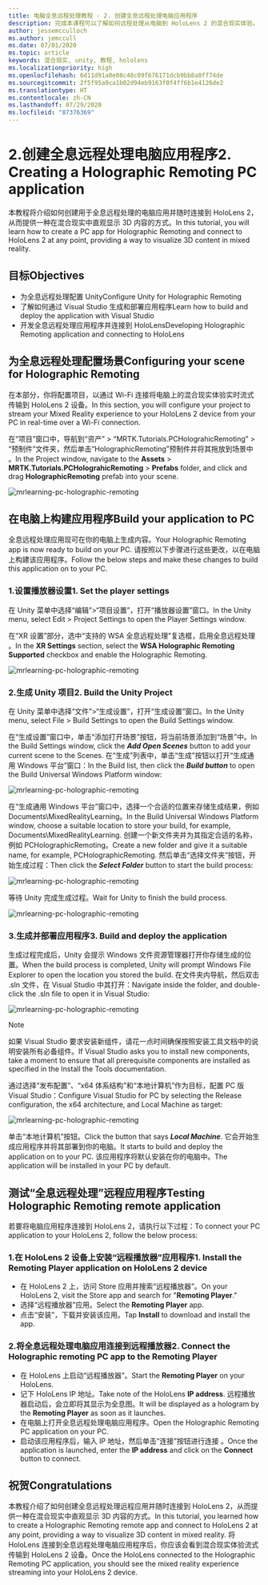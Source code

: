 ```yaml
---
title: 电脑全息远程处理教程 - 2. 创建全息远程处理电脑应用程序
description: 完成本课程可以了解如何远程处理从电脑到 HoloLens 2 的混合现实体验。
author: jessemcculloch
ms.author: jemccull
ms.date: 07/01/2020
ms.topic: article
keywords: 混合现实, unity, 教程, hololens
ms.localizationpriority: high
ms.openlocfilehash: 6d11d91a0e08c48c09f676171dcb9bb8a0ff74de
ms.sourcegitcommit: 2f5f95a9ca1b02d94eb9163f0f4ff6b1e4126de2
ms.translationtype: HT
ms.contentlocale: zh-CN
ms.lasthandoff: 07/29/2020
ms.locfileid: "87376369"
---
```

# <a name="2-creating-a-holographic-remoting-pc-application"></a><span data-ttu-id="2391d-105">2.创建全息远程处理电脑应用程序</span><span class="sxs-lookup"><span data-stu-id="2391d-105">2. Creating a Holographic Remoting PC application</span></span>

<span data-ttu-id="2391d-106">本教程将介绍如何创建用于全息远程处理的电脑应用并随时连接到 HoloLens 2，从而提供一种在混合现实中直观显示 3D 内容的方式。</span><span class="sxs-lookup"><span data-stu-id="2391d-106">In this tutorial, you will learn how to create a PC app for Holographic Remoting and connect to HoloLens 2 at any point, providing a way to visualize 3D content in mixed reality.</span></span>

## <a name="objectives"></a><span data-ttu-id="2391d-107">目标</span><span class="sxs-lookup"><span data-stu-id="2391d-107">Objectives</span></span>

* <span data-ttu-id="2391d-108">为全息远程处理配置 Unity</span><span class="sxs-lookup"><span data-stu-id="2391d-108">Configure Unity for Holographic Remoting</span></span>
* <span data-ttu-id="2391d-109">了解如何通过 Visual Studio 生成和部署应用程序</span><span class="sxs-lookup"><span data-stu-id="2391d-109">Learn how to build and deploy the application with Visual Studio</span></span>
* <span data-ttu-id="2391d-110">开发全息远程处理应用程序并连接到 HoloLens</span><span class="sxs-lookup"><span data-stu-id="2391d-110">Developing Holographic Remoting application and connecting to HoloLens</span></span>

## <a name="configuring-your-scene-for-holographic-remoting"></a><span data-ttu-id="2391d-111">为全息远程处理配置场景</span><span class="sxs-lookup"><span data-stu-id="2391d-111">Configuring your scene for Holographic Remoting</span></span>

<span data-ttu-id="2391d-112">在本部分，你将配置项目，以通过 Wi-Fi 连接将电脑上的混合现实体验实时流式传输到 HoloLens 2 设备。</span><span class="sxs-lookup"><span data-stu-id="2391d-112">In this section, you will configure your project to stream your Mixed Reality experience to your HoloLens 2 device from your PC in real-time over a Wi-Fi connection.</span></span>

<span data-ttu-id="2391d-113">在“项目”窗口中，导航到“资产” > “MRTK.Tutorials.PCHolograhicRemoting” > “预制件”文件夹，然后单击“HolographicRemoting”预制件并将其拖放到场景中   。</span><span class="sxs-lookup"><span data-stu-id="2391d-113">In the Project window, navigate to the **Assets** > **MRTK.Tutorials.PCHolograhicRemoting** > **Prefabs** folder, and click and drag **HolographicRemoting** prefab into your scene.</span></span>

![mrlearning-pc-holographic-remoting](images/mrlearning-pc-holographic-remoting/Tutorial2-Section1-Step1-1.png)

## <a name="build-your-application-to-pc"></a><span data-ttu-id="2391d-115">在电脑上构建应用程序</span><span class="sxs-lookup"><span data-stu-id="2391d-115">Build your application to PC</span></span>

<span data-ttu-id="2391d-116">全息远程处理应用现可在你的电脑上生成内容。</span><span class="sxs-lookup"><span data-stu-id="2391d-116">Your Holographic Remoting app is now ready to build on your PC.</span></span> <span data-ttu-id="2391d-117">请按照以下步骤进行这些更改，以在电脑上构建该应用程序。</span><span class="sxs-lookup"><span data-stu-id="2391d-117">Follow the below steps and make these changes to build this application on to your PC.</span></span>

### <a name="1-set-the-player-settings"></a><span data-ttu-id="2391d-118">1.设置播放器设置</span><span class="sxs-lookup"><span data-stu-id="2391d-118">1. Set the player settings</span></span>

<span data-ttu-id="2391d-119">在 Unity 菜单中选择“编辑”>“项目设置”，打开“播放器设置”窗口。</span><span class="sxs-lookup"><span data-stu-id="2391d-119">In the Unity menu, select Edit > Project Settings to open the Player Settings window.</span></span>

<span data-ttu-id="2391d-120">在“XR 设置”部分，选中“支持的 WSA 全息远程处理”复选框，启用全息远程处理 。</span><span class="sxs-lookup"><span data-stu-id="2391d-120">In the **XR Settings** section, select the **WSA Holographic Remoting Supported** checkbox and enable the Holographic Remoting.</span></span>

![mrlearning-pc-holographic-remoting](images/mrlearning-pc-holographic-remoting/Tutorial2-Section2-Step1-1.png)

### <a name="2-build-the-unity-project"></a><span data-ttu-id="2391d-122">2.生成 Unity 项目</span><span class="sxs-lookup"><span data-stu-id="2391d-122">2. Build the Unity Project</span></span>

<span data-ttu-id="2391d-123">在 Unity 菜单中选择“文件”>“生成设置”，打开“生成设置”窗口。</span><span class="sxs-lookup"><span data-stu-id="2391d-123">In the Unity menu, select File > Build Settings to open the Build Settings window.</span></span>

<span data-ttu-id="2391d-124">在“生成设置”窗口中，单击“添加打开场景”按钮，将当前场景添加到“场景”中。</span><span class="sxs-lookup"><span data-stu-id="2391d-124">In the Build Settings window, click the ***Add Open Scenes*** button to add your current scene to the Scenes.</span></span> <span data-ttu-id="2391d-125">在“生成”列表中，单击“生成”按钮以打开“生成通用 Windows 平台”窗口：</span><span class="sxs-lookup"><span data-stu-id="2391d-125">In the Build list, then click the ***Build button*** to open the Build Universal Windows Platform window:</span></span>

![mrlearning-pc-holographic-remoting](images/mrlearning-pc-holographic-remoting/Tutorial2-Section2-Step2-1.png)

<span data-ttu-id="2391d-127">在“生成通用 Windows 平台”窗口中，选择一个合适的位置来存储生成结果，例如 Documents\MixedRealityLearning。</span><span class="sxs-lookup"><span data-stu-id="2391d-127">In the Build Universal Windows Platform window, choose a suitable location to store your build, for example, Documents\MixedRealityLearning.</span></span> <span data-ttu-id="2391d-128">创建一个新文件夹并为其指定合适的名称，例如 PCHolographicRemoting。</span><span class="sxs-lookup"><span data-stu-id="2391d-128">Create a new folder and give it a suitable name, for example, PCHolographicRemoting.</span></span> <span data-ttu-id="2391d-129">然后单击“选择文件夹”按钮，开始生成过程：</span><span class="sxs-lookup"><span data-stu-id="2391d-129">Then click the ***Select Folder*** button to start the build process:</span></span>

![mrlearning-pc-holographic-remoting](images/mrlearning-pc-holographic-remoting/Tutorial2-Section2-Step2-2.png)

<span data-ttu-id="2391d-131">等待 Unity 完成生成过程。</span><span class="sxs-lookup"><span data-stu-id="2391d-131">Wait for Unity to finish the build process.</span></span>

![mrlearning-pc-holographic-remoting](images/mrlearning-pc-holographic-remoting/Tutorial2-Section2-Step2-3.png)

### <a name="3-build-and-deploy-the-application"></a><span data-ttu-id="2391d-133">3.生成并部署应用程序</span><span class="sxs-lookup"><span data-stu-id="2391d-133">3. Build and deploy the application</span></span>

<span data-ttu-id="2391d-134">生成过程完成后，Unity 会提示 Windows 文件资源管理器打开你存储生成的位置。</span><span class="sxs-lookup"><span data-stu-id="2391d-134">When the build process is completed, Unity will prompt Windows File Explorer to open the location you stored the build.</span></span> <span data-ttu-id="2391d-135">在文件夹内导航，然后双击 .sln 文件，在 Visual Studio 中其打开：</span><span class="sxs-lookup"><span data-stu-id="2391d-135">Navigate inside the folder, and double-click the .sln file to open it in Visual Studio:</span></span>

![mrlearning-pc-holographic-remoting](images/mrlearning-pc-holographic-remoting/Tutorial2-Section2-Step3-1.png)

> [!NOTE]
> <span data-ttu-id="2391d-137">如果 Visual Studio 要求安装新组件，请花一点时间确保按照安装工具文档中的说明安装所有必备组件。</span><span class="sxs-lookup"><span data-stu-id="2391d-137">If Visual Studio asks you to install new components, take a moment to ensure that all prerequisite components are installed as specified in the Install the Tools documentation.</span></span>

<span data-ttu-id="2391d-138">通过选择“发布配置”、“x64 体系结构”和“本地计算机”作为目标，配置 PC 版 Visual Studio：</span><span class="sxs-lookup"><span data-stu-id="2391d-138">Configure Visual Studio for PC by selecting the Release configuration, the x64 architecture, and Local Machine as target:</span></span>

![mrlearning-pc-holographic-remoting](images/mrlearning-pc-holographic-remoting/Tutorial2-Section2-Step3-2.png)

<span data-ttu-id="2391d-140">单击“本地计算机”按钮。</span><span class="sxs-lookup"><span data-stu-id="2391d-140">Click the button that says ***Local Machine***.</span></span> <span data-ttu-id="2391d-141">它会开始生成应用程序并将其部署到你的电脑。</span><span class="sxs-lookup"><span data-stu-id="2391d-141">It starts to build and deploy the application on to your PC.</span></span> <span data-ttu-id="2391d-142">该应用程序将默认安装在你的电脑中。</span><span class="sxs-lookup"><span data-stu-id="2391d-142">The application will be installed in your PC by default.</span></span>

## <a name="testing-holographic-remoting-remote-application"></a><span data-ttu-id="2391d-143">测试“全息远程处理”远程应用程序</span><span class="sxs-lookup"><span data-stu-id="2391d-143">Testing Holographic Remoting remote application</span></span>

<span data-ttu-id="2391d-144">若要将电脑应用程序连接到 HoloLens 2，请执行以下过程：</span><span class="sxs-lookup"><span data-stu-id="2391d-144">To connect your PC application to your HoloLens 2, follow the below process:</span></span>

### <a name="1-install-the-remoting-player-application-on-hololens-2-device"></a><span data-ttu-id="2391d-145">1.在 HoloLens 2 设备上安装“远程播放器”应用程序</span><span class="sxs-lookup"><span data-stu-id="2391d-145">1. Install the Remoting Player application on HoloLens 2 device</span></span>

* <span data-ttu-id="2391d-146">在 HoloLens 2 上，访问 Store 应用并搜索“远程播放器”。</span><span class="sxs-lookup"><span data-stu-id="2391d-146">On your HoloLens 2, visit the Store app and search for "**Remoting Player**."</span></span>
* <span data-ttu-id="2391d-147">选择“远程播放器”应用。</span><span class="sxs-lookup"><span data-stu-id="2391d-147">Select the **Remoting Player** app.</span></span>
* <span data-ttu-id="2391d-148">点击“安装”，下载并安装该应用。</span><span class="sxs-lookup"><span data-stu-id="2391d-148">Tap **Install** to download and install the app.</span></span>

### <a name="2-connect-the-holographic-remoting-pc-app-to-the-remoting-player"></a><span data-ttu-id="2391d-149">2.将全息远程处理电脑应用连接到远程播放器</span><span class="sxs-lookup"><span data-stu-id="2391d-149">2. Connect the Holographic remoting PC app to the Remoting Player</span></span>

* <span data-ttu-id="2391d-150">在 HoloLens 上启动“远程播放器”。</span><span class="sxs-lookup"><span data-stu-id="2391d-150">Start the **Remoting Player** on your HoloLens.</span></span>
* <span data-ttu-id="2391d-151">记下 HoloLens IP 地址。</span><span class="sxs-lookup"><span data-stu-id="2391d-151">Take note of the HoloLens **IP address**.</span></span> <span data-ttu-id="2391d-152">远程播放器启动后，会立即将其显示为全息图。</span><span class="sxs-lookup"><span data-stu-id="2391d-152">It will be displayed as a hologram by the **Remoting Player** as soon as it launches.</span></span>
* <span data-ttu-id="2391d-153">在电脑上打开全息远程处理电脑应用程序。</span><span class="sxs-lookup"><span data-stu-id="2391d-153">Open the Holographic Remoting PC application on your PC.</span></span>
* <span data-ttu-id="2391d-154">启动该应用程序后，输入 IP 地址，然后单击“连接”按钮进行连接 。</span><span class="sxs-lookup"><span data-stu-id="2391d-154">Once the application is launched, enter the **IP address** and click on the **Connect**  button to connect.</span></span>

## <a name="congratulations"></a><span data-ttu-id="2391d-155">祝贺</span><span class="sxs-lookup"><span data-stu-id="2391d-155">Congratulations</span></span>

<span data-ttu-id="2391d-156">本教程介绍了如何创建全息远程处理远程应用并随时连接到 HoloLens 2，从而提供一种在混合现实中直观显示 3D 内容的方式。</span><span class="sxs-lookup"><span data-stu-id="2391d-156">In this tutorial, you learned how to create a Holographic Remoting remote app and connect to HoloLens 2 at any point, providing a way to visualize 3D content in mixed reality.</span></span> <span data-ttu-id="2391d-157">将 HoloLens 连接到全息远程处理电脑应用程序后，你应该会看到混合现实体验流式传输到 HoloLens 2 设备。</span><span class="sxs-lookup"><span data-stu-id="2391d-157">Once the HoloLens connected to the Holographic Remoting PC application, you should see the mixed reality experience streaming into your HoloLens 2 device.</span></span>
